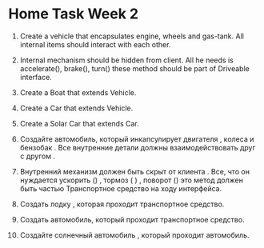# Home Task Week 2

1. Create a vehicle that encapsulates engine, wheels and gas-tank. All internal items should interact with each other. 
2. Internal mechanism should be hidden from client. All he needs is accelerate(), brake(), turn() these method should be part of Driveable interface.
3. Create a Boat that extends Vehicle.
4. Create a Car that extends Vehicle.
5. Create a Solar Car that extends Car.

1. Создайте автомобиль, который инкапсулирует двигателя , колеса и бензобак . Все внутренние детали должны взаимодействовать друг с другом .
2. Внутренний механизм должен быть скрыт от клиента . Все, что он нуждается ускорить () , тормоз ( ) , поворот () это метод должен быть частью Транспортное средство на ходу интерфейса.
3. Создать лодку , которая проходит транспортное средство.
4. Cоздать автомобиль, который проходит транспортное средство.
5. Создайте солнечный автомобиль , который проходит автомобиль.